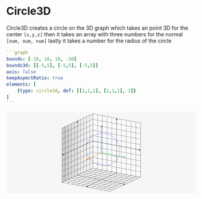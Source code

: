# Circle3D

Circle3D creates a circle on the 3D graph which takes an point 3D for the center `[x,y,z]` then it takes an array with three numbers for the normal `[num, num, num]` lastly it takes a number for the radius of the circle

````yaml
```graph
bounds: [-10, 10, 10, -10]
bounds3d: [[-5,5], [-5,5], [-5,5]]
axis: false
keepAspectRatio: true
elements: [
	{type: circle3d, def: [[1,1,1], [1,1,1], 3]}
]
```
````

![circle3d](../../imgs/Circle3D-graph-1.png)
